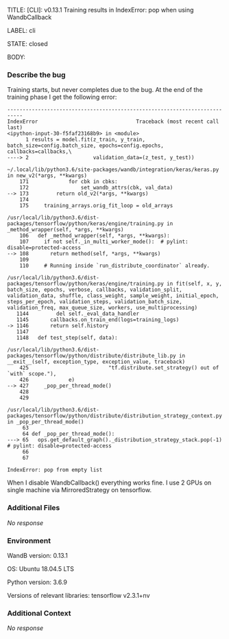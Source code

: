 TITLE:
[CLI]: v0.13.1 Training results in IndexError: pop when using WandbCallback

LABEL:
cli

STATE:
closed

BODY:
### Describe the bug

Training starts, but never completes due to the bug.
At the end of the training phase I get the following error:
```shell
---------------------------------------------------------------------------
IndexError                                Traceback (most recent call last)
<ipython-input-30-f5faf23168b9> in <module>
      1 results = model.fit(z_train, y_train, batch_size=config.batch_size, epochs=config.epochs, callbacks=callbacks,\
----> 2                     validation_data=(z_test, y_test))

~/.local/lib/python3.6/site-packages/wandb/integration/keras/keras.py in new_v2(*args, **kwargs)
    171             for cbk in cbks:
    172                 set_wandb_attrs(cbk, val_data)
--> 173         return old_v2(*args, **kwargs)
    174 
    175     training_arrays.orig_fit_loop = old_arrays

/usr/local/lib/python3.6/dist-packages/tensorflow/python/keras/engine/training.py in _method_wrapper(self, *args, **kwargs)
    106   def _method_wrapper(self, *args, **kwargs):
    107     if not self._in_multi_worker_mode():  # pylint: disable=protected-access
--> 108       return method(self, *args, **kwargs)
    109 
    110     # Running inside `run_distribute_coordinator` already.

/usr/local/lib/python3.6/dist-packages/tensorflow/python/keras/engine/training.py in fit(self, x, y, batch_size, epochs, verbose, callbacks, validation_split, validation_data, shuffle, class_weight, sample_weight, initial_epoch, steps_per_epoch, validation_steps, validation_batch_size, validation_freq, max_queue_size, workers, use_multiprocessing)
   1144         del self._eval_data_handler
   1145       callbacks.on_train_end(logs=training_logs)
-> 1146       return self.history
   1147 
   1148   def test_step(self, data):

/usr/local/lib/python3.6/dist-packages/tensorflow/python/distribute/distribute_lib.py in __exit__(self, exception_type, exception_value, traceback)
    425                          "tf.distribute.set_strategy() out of `with` scope."),
    426             e)
--> 427     _pop_per_thread_mode()
    428 
    429 

/usr/local/lib/python3.6/dist-packages/tensorflow/python/distribute/distribution_strategy_context.py in _pop_per_thread_mode()
     63 
     64 def _pop_per_thread_mode():
---> 65   ops.get_default_graph()._distribution_strategy_stack.pop(-1)  # pylint: disable=protected-access
     66 
     67 

IndexError: pop from empty list
```
When I disable WandbCallback() everything works fine.
I use 2 GPUs on single machine via MirroredStrategy on tensorflow.

### Additional Files

_No response_

### Environment

WandB version: 0.13.1

OS: Ubuntu 18.04.5 LTS

Python version: 3.6.9

Versions of relevant libraries:
tensorflow v2.3.1+nv


### Additional Context

_No response_


